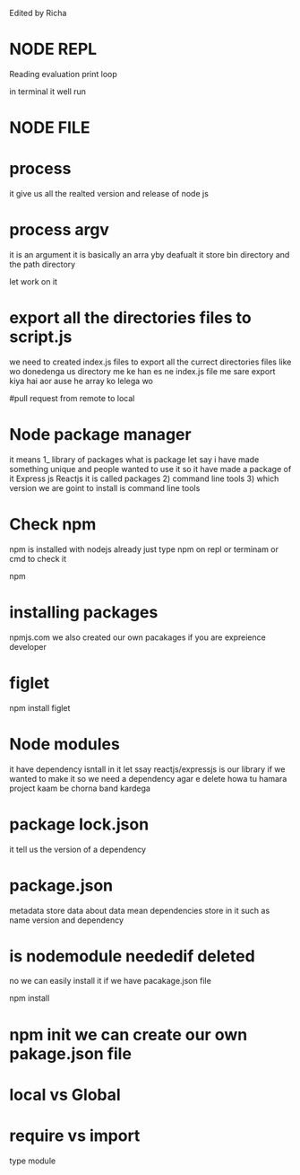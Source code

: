Edited by Richa
# NODE REPL

Reading evaluation print loop

in terminal it well run 

# NODE FILE 

# process
it give us all the realted version and release of node js 

#  process argv 

it is an argument it is basically an arra yby deafualt it store bin directory and the path directory 

let work on it 


# export all the directories files to script.js 

we need to created index.js files to export all the currect directories files 
like wo donedenga us directory me ke han es ne index.js file me sare export kiya hai aor ause he array ko lelega wo 

#pull request from remote to local 

# Node package manager 
it means 
1_ library of packages 
what is package 
let say i have made something  unique and people wanted to use it so it have made a package of it 
Express js 
Reactjs
it is called packages 
2) command line tools 
3) which version we are goint to install is command line tools
# Check npm 
npm is installed with nodejs already 
just type npm on repl or terminam or cmd to check it 

npm <command >
# installing packages 
npmjs.com
we also created our own pacakages if you are expreience developer 
# figlet 
npm install figlet 
# Node modules 
it have dependency isntall in it 
let ssay reactjs/expressjs is our library if we wanted to make it so we need a dependency agar e delete howa tu hamara project kaam be chorna band kardega
# package lock.json 
it tell us the version of a dependency 
# package.json 
metadata store data about data 
mean dependencies store in it 
such as name version and dependency

# is nodemodule neededif deleted 
no we can easily install it if we have pacakage.json file 

npm install
# npm init we can create our own pakage.json file 

# local vs Global

# require vs import 

type module
